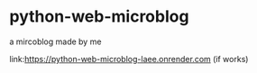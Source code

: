 # python-web-microblog
a mircoblog made by me

link:https://python-web-microblog-laee.onrender.com (if works)

